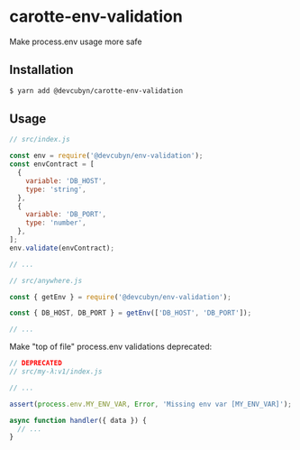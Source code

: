# carotte-env-validation

Make process.env usage more safe

## Installation

```bash
$ yarn add @devcubyn/carotte-env-validation
```

## Usage

```js
// src/index.js

const env = require('@devcubyn/env-validation');
const envContract = [
  {
    variable: 'DB_HOST',
    type: 'string',
  },
  {
    variable: 'DB_PORT',
    type: 'number',
  },
];
env.validate(envContract);

// ...
```

```js
// src/anywhere.js

const { getEnv } = require('@devcubyn/env-validation');

const { DB_HOST, DB_PORT } = getEnv(['DB_HOST', 'DB_PORT']);

// ...
```

Make "top of file" process.env validations deprecated:

```js
// DEPRECATED
// src/my-λ:v1/index.js

// ...

assert(process.env.MY_ENV_VAR, Error, 'Missing env var [MY_ENV_VAR]');

async function handler({ data }) {
  // ...
}
```
